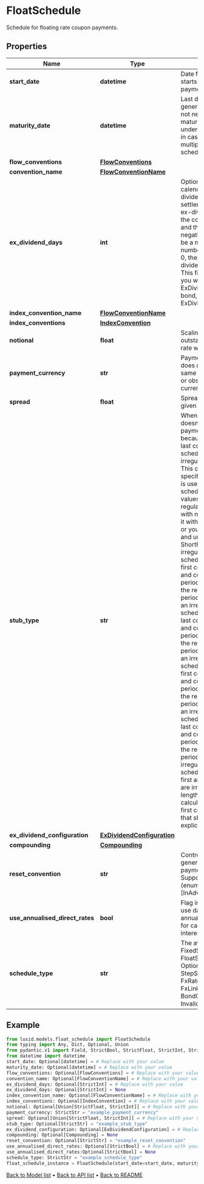# FloatSchedule

Schedule for floating rate coupon payments.
## Properties
Name | Type | Description | Notes
------------ | ------------- | ------------- | -------------
**start_date** | **datetime** | Date from which LUSID starts generating the payment schedule. | [optional] 
**maturity_date** | **datetime** | Last date of the payment generation schedule. May not necessarily be the maturity date of the underlying instrument (e.g. in case the instrument has multiple payment schedules). | [optional] 
**flow_conventions** | [**FlowConventions**](FlowConventions.md) |  | [optional] 
**convention_name** | [**FlowConventionName**](FlowConventionName.md) |  | [optional] 
**ex_dividend_days** | **int** | Optional. Number of calendar days in the ex-dividend period. If the settlement date falls in the ex-dividend period then the coupon paid is zero and the accrued interest is negative. If set, this must be a non-negative number. If not set, or set to 0, then there is no ex-dividend period.              NOTE: This field is deprecated.  If you wish to set the ExDividendDays on a bond, please use the ExDividendConfiguration. | [optional] 
**index_convention_name** | [**FlowConventionName**](FlowConventionName.md) |  | [optional] 
**index_conventions** | [**IndexConvention**](IndexConvention.md) |  | [optional] 
**notional** | **float** | Scaling factor, the quantity outstanding on which the rate will be paid. | [optional] 
**payment_currency** | **str** | Payment currency. This does not have to be the same as the nominal bond or observation/reset currency. | 
**spread** | **float** | Spread over floating rate given as a fraction. | [optional] 
**stub_type** | **str** | When a payment schedule doesn&#39;t have regular payment intervals just because of the first and/or last coupons of the schedule, we call those irregular coupons stubs. This configuration specifies what type of stub is used when building the schedule Supported values are: None &#x3D; this is a regular payment schedule with no stubs. DO NOT use it with irregular schedules or you will get incorrect and unexpected behaviour. ShortFront &#x3D; this is an irregular payment schedule where only the first coupon is irregular, and covers a payment period that is shorter than the regular payment period. ShortBack &#x3D; this is an irregular payment schedule where only the last coupon is irregular, and covers a payment period that is shorter than the regular payment period. LongFront &#x3D; this is an irregular payment schedule where only the first coupon is irregular, and covers a payment period that is longer than the regular payment period. LongBack &#x3D; this is an irregular payment schedule where only the last coupon is irregular, and covers a payment period that is longer than the regular payment period. Both &#x3D; this is an irregular payment schedule where both the first and the last coupons are irregular, and the length of these periods is calculated based on the first coupon payment date that should have been explicitly set. | [optional] 
**ex_dividend_configuration** | [**ExDividendConfiguration**](ExDividendConfiguration.md) |  | [optional] 
**compounding** | [**Compounding**](Compounding.md) |  | [optional] 
**reset_convention** | **str** | Control how resets are generated relative to payment convention(s).  Supported string (enumeration) values are: [InAdvance, InArrears]. | [optional] 
**use_annualised_direct_rates** | **bool** | Flag indicating whether to use daily updated annualised interest rates for calculating the accrued interest. Defaults to false. | [optional] 
**schedule_type** | **str** | The available values are: FixedSchedule, FloatSchedule, OptionalitySchedule, StepSchedule, Exercise, FxRateSchedule, FxLinkedNotionalSchedule, BondConversionSchedule, Invalid | 
## Example

```python
from lusid.models.float_schedule import FloatSchedule
from typing import Any, Dict, Optional, Union
from pydantic.v1 import Field, StrictBool, StrictFloat, StrictInt, StrictStr, constr, validator
from datetime import datetime
start_date: Optional[datetime] = # Replace with your value
maturity_date: Optional[datetime] = # Replace with your value
flow_conventions: Optional[FlowConventions] = # Replace with your value
convention_name: Optional[FlowConventionName] = # Replace with your value
ex_dividend_days: Optional[StrictInt] = # Replace with your value
ex_dividend_days: Optional[StrictInt] = None
index_convention_name: Optional[FlowConventionName] = # Replace with your value
index_conventions: Optional[IndexConvention] = # Replace with your value
notional: Optional[Union[StrictFloat, StrictInt]] = # Replace with your value
payment_currency: StrictStr = "example_payment_currency"
spread: Optional[Union[StrictFloat, StrictInt]] = # Replace with your value
stub_type: Optional[StrictStr] = "example_stub_type"
ex_dividend_configuration: Optional[ExDividendConfiguration] = # Replace with your value
compounding: Optional[Compounding] = None
reset_convention: Optional[StrictStr] = "example_reset_convention"
use_annualised_direct_rates: Optional[StrictBool] = # Replace with your value
use_annualised_direct_rates:Optional[StrictBool] = None
schedule_type: StrictStr = "example_schedule_type"
float_schedule_instance = FloatSchedule(start_date=start_date, maturity_date=maturity_date, flow_conventions=flow_conventions, convention_name=convention_name, ex_dividend_days=ex_dividend_days, index_convention_name=index_convention_name, index_conventions=index_conventions, notional=notional, payment_currency=payment_currency, spread=spread, stub_type=stub_type, ex_dividend_configuration=ex_dividend_configuration, compounding=compounding, reset_convention=reset_convention, use_annualised_direct_rates=use_annualised_direct_rates, schedule_type=schedule_type)

```

[Back to Model list](../README.md#documentation-for-models) &#8226; [Back to API list](../README.md#documentation-for-api-endpoints) &#8226; [Back to README](../README.md)

